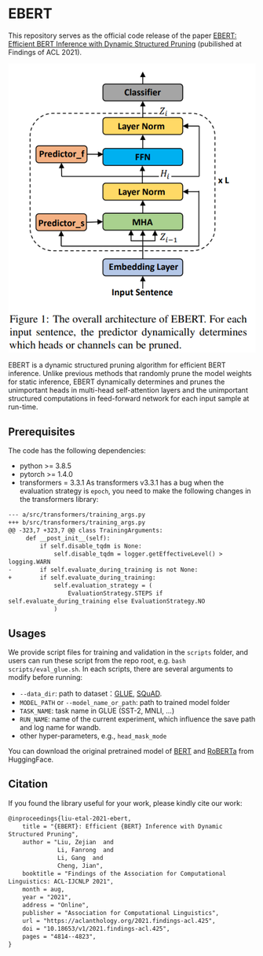 # EBERT
This repository serves as the official code release of the paper [EBERT: Efficient BERT Inference with Dynamic Structured Pruning](https://aclanthology.org/2021.findings-acl.425/) (pubilished at Findings of ACL 2021).

<div align=center>
<img src=EBERT.png>
</div>

EBERT is a dynamic structured pruning algorithm for efficient BERT inference. Unlike previous methods that randomly prune the model weights for static inference, EBERT dynamically determines and prunes the unimportant heads in multi-head self-attention layers and the unimportant structured computations in feed-forward network for each input sample at run-time.

## Prerequisites

The code has the following dependencies:
* python >= 3.8.5
* pytorch >= 1.4.0
* transformers = 3.3.1
As transformers v3.3.1 has a bug when the evaluation strategy is `epoch`, you need to make the following changes in the transformers library:
```
--- a/src/transformers/training_args.py
+++ b/src/transformers/training_args.py
@@ -323,7 +323,7 @@ class TrainingArguments:
     def __post_init__(self):
         if self.disable_tqdm is None:
             self.disable_tqdm = logger.getEffectiveLevel() > logging.WARN
-        if self.evaluate_during_training is not None:
+        if self.evaluate_during_training:
             self.evaluation_strategy = (
                 EvaluationStrategy.STEPS if self.evaluate_during_training else EvaluationStrategy.NO
             )
```

## Usages
We provide script files for training and validation in the `scripts` folder, and users can run these script from the repo root, e.g. `bash scripts/eval_glue.sh`.
In each scripts, there are several arguments to modify before running:
* `--data_dir`: path to dataset：[GLUE](https://gist.github.com/W4ngatang/60c2bdb54d156a41194446737ce03e2e), [SQuAD](https://rajpurkar.github.io/SQuAD-explorer/). 
* `MODEL_PATH` or `--model_name_or_path`: path to trained model folder
* `TASK_NAME`: task name in GLUE (SST-2, MNLI, ...)
* `RUN_NAME`: name of the current experiment, which influence the save path and log name for wandb.
* other hyper-parameters, e.g., `head_mask_mode`

You can download the original pretrained model of [BERT](https://huggingface.co/bert-base-uncased) and [RoBERTa](https://huggingface.co/roberta-base) from HuggingFace. 

## Citation
If you found the library useful for your work, please kindly cite our work:
```
@inproceedings{liu-etal-2021-ebert,
    title = "{EBERT}: Efficient {BERT} Inference with Dynamic Structured Pruning",
    author = "Liu, Zejian  and
              Li, Fanrong  and
              Li, Gang  and
              Cheng, Jian",
    booktitle = "Findings of the Association for Computational Linguistics: ACL-IJCNLP 2021",
    month = aug,
    year = "2021",
    address = "Online",
    publisher = "Association for Computational Linguistics",
    url = "https://aclanthology.org/2021.findings-acl.425",
    doi = "10.18653/v1/2021.findings-acl.425",
    pages = "4814--4823",
}
```
